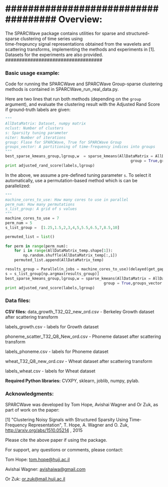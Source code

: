 ####################################
Overview: 
=================
The SPARCWave package contains utilities for sparse and structured-sparse clustering of time series using  
time-freqeuncy signal representations obtained from the wavelets and scattering transforms, implementing the methods and experiments in [1]. Datasets for the experiments are also provided.
###################################


### Basic usage example:

Code for running the SPARCWave and SPARCWave Group-sparse clustering methods is contained in SPARCWave_run_real_data.py.

Here are two lines that run both methods (depending on the `group` argument), and evaluate the clustering result with
the Adjusted Rand Score if ground-truth labels are given:
```python
"""
AllDataMatrix: Dataset, numpy matrix
nclust: Number of clusters
s: Sparsity tuning parameter
niter: Number of iterations
group: Flase for SPARCWave, True for SPARCWave Group
groups_vector: A partitioning of time-frequency indices into groups
"""
best_sparse_kmeans_group,lgroup,w  = sparse_kmeans(AllDataMatrix = AllDataMatrix, nclust = nclust, s = s,niter = niter,
                                                        group = True,groups_vector =  groups_vector)
print adjusted_rand_score(labels,lgroup)                                                        
```

In the above, we assume a pre-defined tuning parameter `s`. To select it automatically, use a permutation-based method which is can be parallelized:
```python
"""
machine_cores_to_use: How many cores to use in parallel
perm_num: How many permutations
s_list_group: A grid of s values
"""
machine_cores_to_use = 7 
perm_num = 5
s_list_group =  [1.25,1.5,2,3,4,5,5.5,6.5,7,8.5,10]

permuted_list = list()
    
for perm in range(perm_num):
    for i in range(AllDataMatrix_temp.shape[1]):
        np.random.shuffle(AllDataMatrix_temp[:,i])
    permuted_list.append(AllDataMatrix_temp)

results_group = Parallel(n_jobs = machine_cores_to_use)(delayed(get_gap_one_s_group)(i,AllDataMatrix = AllDataMatrix,permuted_list = permuted_list) for i in zip(s_list_group,[nclust]*len(s_list_group),[False]*len(s_list_group)))  
s = s_list_group[np.argmax(results_group)]
best_sparse_kmeans_group,lgroup,w = sparse_kmeans(AllDataMatrix = AllDataMatrix, nclust = nclust, s = s,niter = niter,
                                            group = True,groups_vector = groups_vector) print adjusted_rand_score(labels,lgroup)                                                        
print adjusted_rand_score(labels,lgroup)
```

### Data files:

**CSV files:**
data_growth_T32_Q2_new_ord.csv - Berkeley Growth dataset after scattering transform

labels_growth.csv - labels for Growth dataset

phoneme_scatter_T32_Q8_New_ord.csv - Phoneme dataset after scattering transform

labels_phoneme.csv - labels for Phoneme dataset

wheat_T32_Q8_new_ord.csv - Wheat dataset after scattering transform

labels_wheat.csv - labels for Wheat dataset

**Required Python libraries:** CVXPY, sklearn, joblib, numpy, pylab. 

### Acknowledgments:

SPARCWave was developed by Tom Hope, Avishai Wagner and Or Zuk, as part of work on the paper:

[1]  "Clustering Noisy Signals with Structured Sparsity Using Time-Frequency Representation", T. Hope, A. Wagner and O. Zuk, http://arxiv.org/abs/1510.05214 , 2015

Please cite the above paper if using the package.

For support, any questions or comments, please contact:

Tom Hope: tom.hope@huji.ac.il

Avishai Wagner: avishaiwa@gmail.com

Or Zuk: or.zuk@mail.huji.ac.il
